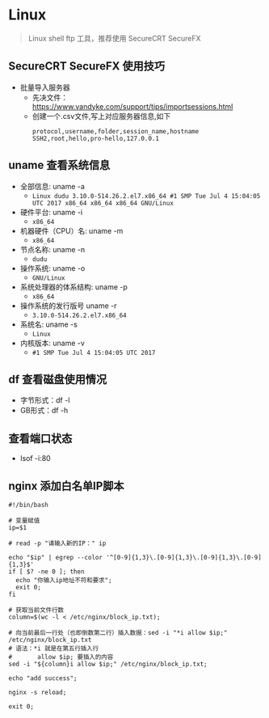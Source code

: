 # Linux
> Linux shell ftp 工具，推荐使用 SecureCRT SecureFX

## SecureCRT SecureFX 使用技巧
- 批量导入服务器
  - 先决文件：https://www.vandyke.com/support/tips/importsessions.html
  - 创建一个.csv文件,写上对应服务器信息,如下
    ```
    protocol,username,folder,session_name,hostname
    SSH2,root,hello,pro-hello,127.0.0.1
    ```
## uname 查看系统信息
- 全部信息: uname -a
  - `Linux dudu 3.10.0-514.26.2.el7.x86_64 #1 SMP Tue Jul 4 15:04:05 UTC 2017 x86_64 x86_64 x86_64 GNU/Linux`
- 硬件平台: uname -i
  - `x86_64`
- 机器硬件（CPU）名: uname -m
  - `x86_64`
- 节点名称: uname -n
  - `dudu`
- 操作系统: uname -o
  - `GNU/Linux`
- 系统处理器的体系结构: uname -p
  - `x86_64`
- 操作系统的发行版号 uname -r
  - `3.10.0-514.26.2.el7.x86_64`
- 系统名: uname -s
  - `Linux`
- 内核版本: uname -v
  - `#1 SMP Tue Jul 4 15:04:05 UTC 2017`

## df 查看磁盘使用情况
- 字节形式：df -l
- GB形式：df -h

## 查看端口状态
- lsof -i:80

## nginx 添加白名单IP脚本
```
#!/bin/bash

# 变量赋值
ip=$1

# read -p "请输入新的IP：" ip

echo "$ip" | egrep --color '^[0-9]{1,3}\.[0-9]{1,3}\.[0-9]{1,3}\.[0-9]{1,3}$'
if [ $? -ne 0 ]; then
  echo "你输入ip地址不符和要求";
  exit 0;
fi

# 获取当前文件行数
column=$(wc -l < /etc/nginx/block_ip.txt);

# 向当前最后一行处（也即倒数第二行）插入数据：sed -i "*i allow $ip;" /etc/nginx/block_ip.txt
# 语法：*i 就是在第五行插入行
#       allow $ip; 要插入的内容
sed -i "${column}i allow $ip;" /etc/nginx/block_ip.txt;

echo "add success";

nginx -s reload;

exit 0;

```
